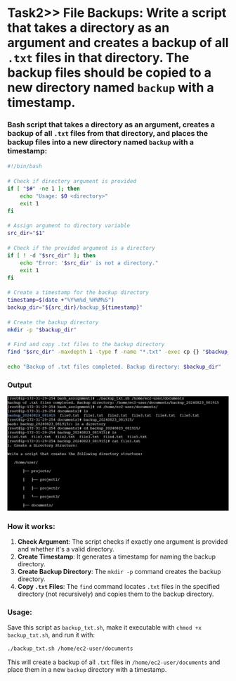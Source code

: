 # Task2>> File Backups: Write a script that takes a directory as an argument and creates a backup of all `.txt` files in that directory. The backup files should be copied to a new directory named `backup` with a timestamp.

### Bash script that takes a directory as an argument, creates a backup of all `.txt` files from that directory, and places the backup files into a new directory named `backup` with a timestamp:

```bash
#!/bin/bash

# Check if directory argument is provided
if [ "$#" -ne 1 ]; then
    echo "Usage: $0 <directory>"
    exit 1
fi

# Assign argument to directory variable
src_dir="$1"

# Check if the provided argument is a directory
if [ ! -d "$src_dir" ]; then
    echo "Error: '$src_dir' is not a directory."
    exit 1
fi

# Create a timestamp for the backup directory
timestamp=$(date +"%Y%m%d_%H%M%S")
backup_dir="${src_dir}/backup_${timestamp}"

# Create the backup directory
mkdir -p "$backup_dir"

# Find and copy .txt files to the backup directory
find "$src_dir" -maxdepth 1 -type f -name "*.txt" -exec cp {} "$backup_dir" \;

echo "Backup of .txt files completed. Backup directory: $backup_dir"
```
### Output
![Alt text](Image_Output_of_the_tasks/Output_of_Task2.jpg)

### How it works:
1. **Check Argument**: The script checks if exactly one argument is provided and whether it's a valid directory.
2. **Create Timestamp**: It generates a timestamp for naming the backup directory.
3. **Create Backup Directory**: The `mkdir -p` command creates the backup directory.
4. **Copy `.txt` Files**: The `find` command locates `.txt` files in the specified directory (not recursively) and copies them to the backup directory.

### Usage:
Save this script as `backup_txt.sh`, make it executable with `chmod +x backup_txt.sh`, and run it with:

```bash
./backup_txt.sh /home/ec2-user/documents
```

This will create a backup of all `.txt` files in `/home/ec2-user/documents` and place them in a new `backup` directory with a timestamp.
